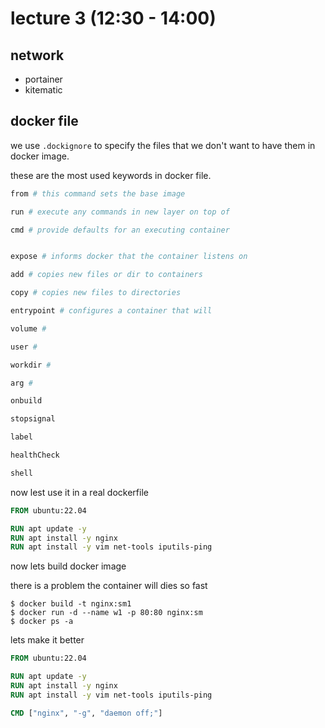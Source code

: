 # lecture 3 (12:30 - 14:00)

## network


+ portainer
+ kitematic

## docker file 


we use `.dockignore` to specify the files that we don't want to have them in docker image.



these are the most used keywords in docker file.

``` Dockerfile
from # this command sets the base image

run # execute any commands in new layer on top of 

cmd # provide defaults for an executing container


expose # informs docker that the container listens on

add # copies new files or dir to containers

copy # copies new files to directories

entrypoint # configures a container that will 

volume #

user # 

workdir #

arg #

onbuild

stopsignal

label

healthCheck

shell

```

now lest use it in a real dockerfile
``` Dockerfile
FROM ubuntu:22.04

RUN apt update -y
RUN apt install -y nginx
RUN apt install -y vim net-tools iputils-ping

```
now lets build docker image

there is a problem the container will dies so fast

``` console 
$ docker build -t nginx:sm1
$ docker run -d --name w1 -p 80:80 nginx:sm
$ docker ps -a
```

lets make it better 

``` Dockerfile
FROM ubuntu:22.04

RUN apt update -y
RUN apt install -y nginx
RUN apt install -y vim net-tools iputils-ping

CMD ["nginx", "-g", "daemon off;"]

```